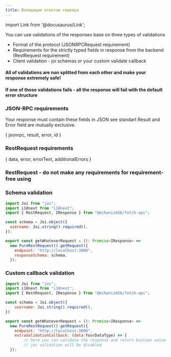 ```yaml
---
title: Валидации ответов сервера
---
```


import Link from '@docusaurus/Link';

You can use validations of the responses base on three types of validations

- Format of the protocol (JSONRPCRequest requirement)
- Requirements for the strictly typed fields in response from the backend (RestRequest requirement)
- Client validation - <Link to='https://joi.dev/api/'>joi</Link> schemas or your custom validate callback

#### All of validations are non splitted from each other and make your response extremely safe!

#### If one of those validations fails - all the response will fail with the default error structure

### JSON-RPC requirements

Your response must contain these fields in JSON <Link to='https://www.jsonrpc.org/specification'>see standart</Link>
Result and Error field are mutually exclusive.

{
jsonrpc,
result,
error,
id
}

### RestRequest requirements

{
data,
error,
errorText,
additionalErrors
}

### RestRequest - do not make any requirements for requirement-free using

### Schema validation

```javascript
import Joi from "joi";
import i18next from "i18next";
import { RestRequest, IResponse } from "@mihanizm56/fetch-api";

const schema = Joi.object({
  username: Joi.string().required(),
});

export const getWhateverRequest = (): Promise<IResponse> =>
  new PureRestRequest().getRequest({
    endpoint: "http://localhost:3000",
    responseSchema: schema,
  });
```

### Custom callback validation

```javascript
import Joi from "joi";
import i18next from "i18next";
import { RestRequest, IResponse } from "@mihanizm56/fetch-api";

const schema = Joi.object({
    username: Joi.string().required(),
})

export const getWhateverRequest = (): Promise<IResponse> =>
  new PureRestRequest().getRequest({
    endpoint: "http://localhost:3000",
    extraValidationCallback: (data:YourDataType) => {
        // here you can validate the response and return boolean value
        // joi validation will be disabled
  });
```
